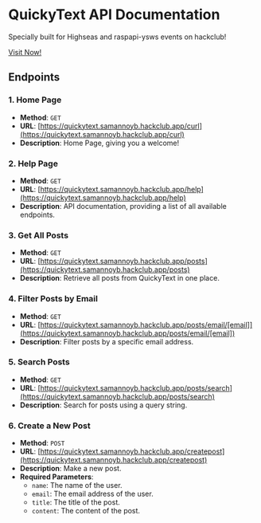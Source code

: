 # QuickyText API Documentation
Specially built for Highseas and raspapi-ysws events on hackclub!

[Visit Now!](https://quickytext.samannoyb.hackclub.app/)
## Endpoints

### 1. Home Page
- **Method**: `GET`
- **URL**: [https://quickytext.samannoyb.hackclub.app/curl](https://quickytext.samannoyb.hackclub.app/curl)
- **Description**: Home Page, giving you a welcome!

### 2. Help Page
- **Method**: `GET`
- **URL**: [https://quickytext.samannoyb.hackclub.app/help](https://quickytext.samannoyb.hackclub.app/help)
- **Description**: API documentation, providing a list of all available endpoints.

### 3. Get All Posts
- **Method**: `GET`
- **URL**: [https://quickytext.samannoyb.hackclub.app/posts](https://quickytext.samannoyb.hackclub.app/posts)
- **Description**: Retrieve all posts from QuickyText in one place.

### 4. Filter Posts by Email
- **Method**: `GET`
- **URL**: [https://quickytext.samannoyb.hackclub.app/posts/email/[email]](https://quickytext.samannoyb.hackclub.app/posts/email/[email])
- **Description**: Filter posts by a specific email address.

### 5. Search Posts
- **Method**: `GET`
- **URL**: [https://quickytext.samannoyb.hackclub.app/posts/search](https://quickytext.samannoyb.hackclub.app/posts/search)
- **Description**: Search for posts using a query string.

### 6. Create a New Post
- **Method**: `POST`
- **URL**: [https://quickytext.samannoyb.hackclub.app/createpost](https://quickytext.samannoyb.hackclub.app/createpost)
- **Description**: Make a new post.
- **Required Parameters**:
  - `name`: The name of the user.
  - `email`: The email address of the user.
  - `title`: The title of the post.
  - `content`: The content of the post.

